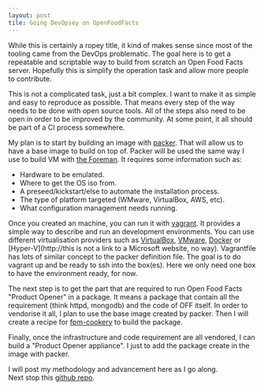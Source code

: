 ```yaml
---
layout: post
tile: Going DevOpsey on OpenFoodFacts
---
```


While this is certainly a ropey title, it kind of makes sense since most of the tooling came from the DevOps problematic.
The goal here is to get a repeatable and scriptable way to build from scratch an Open Food Facts server.
Hopefully this is simplify the operation task and allow more people to contribute.

This is not a complicated task, just a bit complex.
I want to make it as simple and easy to reproduce as possible.
That means every step of the way needs to be done with open source tools.
All of the steps also need to be open in order to be improved by the community.
At some point, it all should be part of a CI process somewhere.

My plan is to start by building an image with [packer](https://www.packer.io/).
That will allow us to have a base image to build on top of.
Packer will be used the same way I use to build VM with [the Foreman](http://theforeman.org/).
It requires some information such as:
  * Hardware to be emulated.
  * Where to get the OS iso from.
  * A preseed/kickstart/else to automate the installation process.
  * The type of platform targeted (WMware, VirtualBox, AWS, etc).
  * What configuration management needs running.

Once you created an machine, you can run it with [vagrant](https://www.vagrantup.com/).
It provides a simple way to describe and run an development environments.
You can use different virtualisation providers such as [VirtualBox](http://www.virtualbox.org/), [VMware](http://www.vmware.com/), [Docker](https://www.docker.com/) or [Hyper-V](http://this is not a link to a Microsoft website, no way).
Vagrantfile has lots of similar concept to the packer definition file.
The goal is to do vagrant up and be ready to ssh into the box(es).
Here we only need one box to have the environment ready, for now.

The next step is to get the part that are required to run Open Food Facts &#34;Product Opener&#34; in a package.
It means a package that contain all the requirement (think httpd, mongodb) and the code of OFF itself.
In order to vendorise it all, I plan to use the base image created by packer.
Then I will create a recipe for [fpm-cookery](https://github.com/bernd/fpm-cookery) to build the package.

Finally, once the infrastructure and code requirement are all vendored, I can build a &#34;Product Opener appliance&#34;.
I just to add the package create in the image with packer.                                       

I will post my methodology and advancement here as I go along.                          
Next stop this [github repo](https://github.com/tech-angels/packer-templates).
